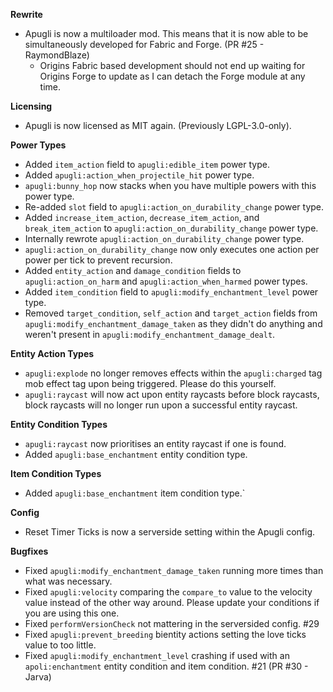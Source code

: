 **Rewrite**
- Apugli is now a multiloader mod. This means that it is now able to be simultaneously developed for Fabric and Forge. (PR #25 - RaymondBlaze)
  - Origins Fabric based development should not end up waiting for Origins Forge to update as I can detach the Forge module at any time.

**Licensing**
- Apugli is now licensed as MIT again. (Previously LGPL-3.0-only).

**Power Types**
- Added `item_action` field to `apugli:edible_item` power type.
- Added `apugli:action_when_projectile_hit` power type.
- `apugli:bunny_hop` now stacks when you have multiple powers with this power type.
- Re-added `slot` field to `apugli:action_on_durability_change` power type.
- Added `increase_item_action`, `decrease_item_action`, and `break_item_action` to `apugli:action_on_durability_change` power type.
- Internally rewrote `apugli:action_on_durability_change` power type.
- `apugli:action_on_durability_change` now only executes one action per power per tick to prevent recursion.
- Added `entity_action` and `damage_condition` fields to `apugli:action_on_harm` and `apugli:action_when_harmed` power types.
- Added `item_condition` field to `apugli:modify_enchantment_level` power type.
- Removed `target_condition`, `self_action` and `target_action` fields from `apugli:modify_enchantment_damage_taken` as they didn't do anything and weren't present in `apugli:modify_enchantment_damage_dealt`.

**Entity Action Types**
- `apugli:explode` no longer removes effects within the `apugli:charged` tag mob effect tag upon being triggered. Please do this yourself.
- `apugli:raycast` will now act upon entity raycasts before block raycasts, block raycasts will no longer run upon a successful entity raycast.

**Entity Condition Types**
- `apugli:raycast` now prioritises an entity raycast if one is found.
- Added `apugli:base_enchantment` entity condition type.

**Item Condition Types**
- Added `apugli:base_enchantment` item condition type.`

**Config**
- Reset Timer Ticks is now a serverside setting within the Apugli config.

**Bugfixes**
- Fixed `apugli:modify_enchantment_damage_taken` running more times than what was necessary.
- Fixed `apugli:velocity` comparing the `compare_to` value to the velocity value instead of the other way around. Please update your conditions if you are using this one.
- Fixed `performVersionCheck` not mattering in the serversided config. #29
- Fixed `apugli:prevent_breeding` bientity actions setting the love ticks value to too little.
- Fixed `apugli:modify_enchantment_level` crashing if used with an `apoli:enchantment` entity condition and item condition. #21 (PR #30 - Jarva)
